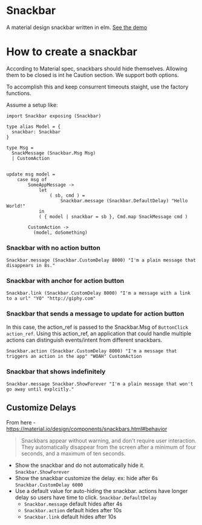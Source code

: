 # Snackbar 
A material design snackbar written in elm.  [See the demo](https://panthershark.github.io/snackbar/demo/index.html)

# How to create a snackbar

According to Material spec, snackbars should hide themselves. Allowing them to be closed is int he Caution section. We support both options.

To accomplish this and keep consurrent timeouts staight, use the factory functions.

Assume a setup like:

```
import Snackbar exposing (Snackbar)

type alias Model = {
  snackbar: Snackbar
}

type Msg =
  SnackMessage (Snackbar.Msg Msg)
  | CustomAction


update msg model =
    case msg of
        SomeAppMessage ->
            let
                ( sb, cmd ) =
                    Snackbar.message (Snackbar.DefaultDelay) "Hello World!"
            in
            ( { model | snackbar = sb }, Cmd.map SnackMessage cmd )

        CustomAction ->
          (model, doSomething)
```

### Snackbar with no action button

```
Snackbar.message (Snackbar.CustomDelay 8000) "I'm a plain message that disappears in 8s."
```

### Snackbar with anchor for action button

```
Snackbar.link (Snackbar.CustomDelay 8000) "I'm a message with a link to a url" "YO" "http://giphy.com"
```

### Snackbar that sends a message to update for action button

In this case, the action_ref is passed to the Snackbar.Msg of `ButtonClick action_ref`. Using this action_ref, an application that could handle multiple actions can distinguish events/intent from different snackbars.

```
Snackbar.action (Snackbar.CustomDelay 8000) "I'm a message that triggers an action in the app" "WOAH" CustomAction
```

### Snackbar that shows indefinitely

```
Snackbar.message Snackbar.ShowForever "I'm a plain message that won't go away until explcitly."
```

## Customize Delays

From here - https://material.io/design/components/snackbars.html#behavior

> Snackbars appear without warning, and don't require user interaction. They automatically disappear from the screen after a minimum of four seconds, and a maximum of ten seconds.

- Show the snackbar and do not automatically hide it. `Snackbar.ShowForever`
- Show the snackbar customize the delay. ex: hide after 6s `Snackbar.CustomDelay 6000`
- Use a default value for auto-hiding the snackbar. actions have longer delay so users have time to click. `Snackbar.DefaultDelay`
  - `Snackbar.message` default hides after 4s
  - `Snackbar.action` default hides after 10s
  - `Snackbar.link` default hides after 10s


